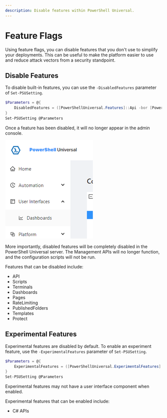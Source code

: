```yaml
---
description: Disable features within PowerShell Universal.
---
```


# Feature Flags

Using feature flags, you can disable features that you don't use to simplify your deployments. This can be useful to make the platform easier to use and reduce attack vectors from a security standpoint.&#x20;

## Disable Features

To disable built-in features, you can use the `-DisabledFeatures` parameter of `Set-PSUSetting`.

```powershell
$Parameters = @{
    DisabledFeatures = ([PowerShellUniversal.Features]::Api -bor [PowerShellUniversal.Features]::Pages)
}
Set-PSUSetting @Parameters
```

Once a feature has been disabled, it will no longer appear in the admin console.&#x20;

![](<../.gitbook/assets/image (1) (1).png>)

More importantly, disabled features will be completely disabled in the PowerShell Universal server. The Management APIs will no longer function, and the configuration scripts will not be run.&#x20;

Features that can be disabled include:&#x20;

* API
* Scripts
* Terminals
* Dashboards
* Pages
* RateLimiting
* PublishedFolders
* Templates
* Protect

## Experimental Features

Experimental features are disabled by default. To enable an experiment feature, use the `-ExperimentalFeatures` parameter of `Set-PSUSetting`.&#x20;

```powershell
$Parameters = @{
	ExperimentalFeatures = ([PowerShellUniversal.ExperimentalFeatures]::CSharpLang)
}
Set-PSUSetting @Parameters 
```

Experimental features may not have a user interface component when enabled.&#x20;

Experimental features that can be enabled include:&#x20;

* C# APIs
